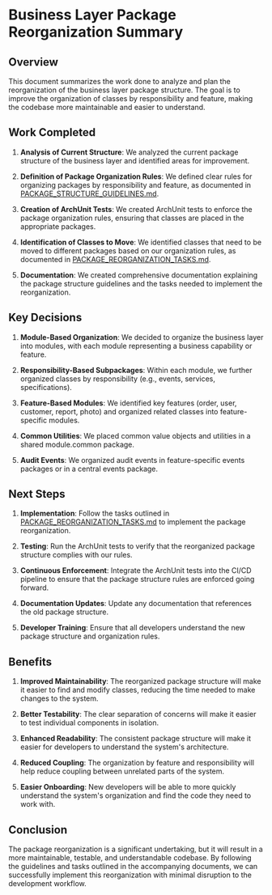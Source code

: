 # Business Layer Package Reorganization Summary

## Overview

This document summarizes the work done to analyze and plan the reorganization of the business layer package structure.
The goal is to improve the organization of classes by responsibility and feature, making the codebase more maintainable
and easier to understand.

## Work Completed

1. **Analysis of Current Structure**: We analyzed the current package structure of the business layer and identified
   areas for improvement.

2. **Definition of Package Organization Rules**: We defined clear rules for organizing packages by responsibility and
   feature, as documented in [PACKAGE_STRUCTURE_GUIDELINES.md](PACKAGE_STRUCTURE_GUIDELINES.md).

3. **Creation of ArchUnit Tests**: We created ArchUnit tests to enforce the package organization rules, ensuring that
   classes are placed in the appropriate packages.

4. **Identification of Classes to Move**: We identified classes that need to be moved to different packages based on our
   organization rules, as documented in [PACKAGE_REORGANIZATION_TASKS.md](PACKAGE_REORGANIZATION_TASKS.md).

5. **Documentation**: We created comprehensive documentation explaining the package structure guidelines and the tasks
   needed to implement the reorganization.

## Key Decisions

1. **Module-Based Organization**: We decided to organize the business layer into modules, with each module representing
   a business capability or feature.

2. **Responsibility-Based Subpackages**: Within each module, we further organized classes by responsibility (e.g.,
   events, services, specifications).

3. **Feature-Based Modules**: We identified key features (order, user, customer, report, photo) and organized related
   classes into feature-specific modules.

4. **Common Utilities**: We placed common value objects and utilities in a shared module.common package.

5. **Audit Events**: We organized audit events in feature-specific events packages or in a central events package.

## Next Steps

1. **Implementation**: Follow the tasks outlined in [PACKAGE_REORGANIZATION_TASKS.md](PACKAGE_REORGANIZATION_TASKS.md)
   to implement the package reorganization.

2. **Testing**: Run the ArchUnit tests to verify that the reorganized package structure complies with our rules.

3. **Continuous Enforcement**: Integrate the ArchUnit tests into the CI/CD pipeline to ensure that the package structure
   rules are enforced going forward.

4. **Documentation Updates**: Update any documentation that references the old package structure.

5. **Developer Training**: Ensure that all developers understand the new package structure and organization rules.

## Benefits

1. **Improved Maintainability**: The reorganized package structure will make it easier to find and modify classes,
   reducing the time needed to make changes to the system.

2. **Better Testability**: The clear separation of concerns will make it easier to test individual components in
   isolation.

3. **Enhanced Readability**: The consistent package structure will make it easier for developers to understand the
   system's architecture.

4. **Reduced Coupling**: The organization by feature and responsibility will help reduce coupling between unrelated
   parts of the system.

5. **Easier Onboarding**: New developers will be able to more quickly understand the system's organization and find the
   code they need to work with.

## Conclusion

The package reorganization is a significant undertaking, but it will result in a more maintainable, testable, and
understandable codebase. By following the guidelines and tasks outlined in the accompanying documents, we can
successfully implement this reorganization with minimal disruption to the development workflow.